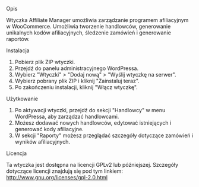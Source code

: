 Opis

Wtyczka Affiliate Manager umożliwia zarządzanie programem afiliacyjnym w WooCommerce. Umożliwia tworzenie handlowców, generowanie unikalnych kodów afiliacyjnych, śledzenie zamówień i generowanie raportów.

Instalacja

1. Pobierz plik ZIP wtyczki.
2. Przejdź do panelu administracyjnego WordPressa.
3. Wybierz "Wtyczki" > "Dodaj nową" > "Wyślij wtyczkę na serwer".
4. Wybierz pobrany plik ZIP i kliknij "Zainstaluj teraz".
5. Po zakończeniu instalacji, kliknij "Włącz wtyczkę".

Użytkowanie

1. Po aktywacji wtyczki, przejdź do sekcji "Handlowcy" w menu WordPressa, aby zarządzać handlowcami.
2. Możesz dodawać nowych handlowców, edytować istniejących i generować kody afiliacyjne.
3. W sekcji "Raporty" możesz przeglądać szczegóły dotyczące zamówień i wyników afiliacyjnych.

Licencja

Ta wtyczka jest dostępna na licencji GPLv2 lub późniejszej. Szczegóły dotyczące licencji znajdują się pod tym linkiem: http://www.gnu.org/licenses/gpl-2.0.html
